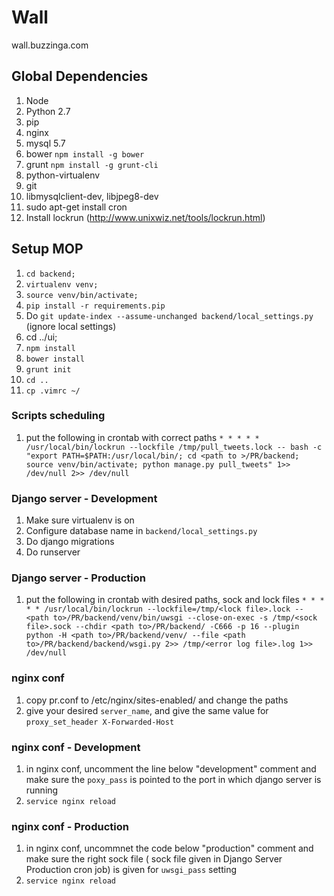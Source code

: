 # Wall
wall.buzzinga.com

## Global Dependencies
1. Node
2. Python 2.7
3. pip
4. nginx
5. mysql 5.7
6. bower `npm install -g bower`
7. grunt `npm install -g grunt-cli`
8. python-virtualenv
9. git
10. libmysqlclient-dev, libjpeg8-dev
11. sudo apt-get install cron
12. Install lockrun (http://www.unixwiz.net/tools/lockrun.html)

## Setup MOP
1. `cd backend;`
2. `virtualenv venv;`
3. `source venv/bin/activate;`
4. `pip install -r requirements.pip`
5. Do `git update-index --assume-unchanged backend/local_settings.py` (ignore local settings)
6. cd ../ui;
7. `npm install`
8. `bower install`
9. `grunt init`
10. `cd ..`
11. `cp .vimrc ~/`

### Scripts scheduling
1. put the following in crontab with correct paths `* * * * * /usr/local/bin/lockrun --lockfile /tmp/pull_tweets.lock -- bash -c "export PATH=$PATH:/usr/local/bin/; cd <path to >/PR/backend; source venv/bin/activate; python manage.py pull_tweets" 1>> /dev/null 2>> /dev/null`

### Django server - Development
1. Make sure virtualenv is on
2. Configure database name in `backend/local_settings.py`
3. Do django migrations
4. Do runserver

### Django server - Production
1. put the following in crontab with desired paths, sock and lock files `* * * * * /usr/local/bin/lockrun --lockfile=/tmp/<lock file>.lock -- <path to>/PR/backend/venv/bin/uwsgi --close-on-exec -s /tmp/<sock file>.sock --chdir <path to>/PR/backend/ -C666 -p 16 --plugin python -H <path to>/PR/backend/venv/ --file <path to>/PR/backend/backend/wsgi.py 2>> /tmp/<error log file>.log 1>> /dev/null`

### nginx conf
1. copy pr.conf to /etc/nginx/sites-enabled/ and change the paths
2. give your desired `server_name`, and give the same value for `proxy_set_header X-Forwarded-Host`

### nginx conf - Development
1. in nginx conf, uncomment the line below "development" comment and make sure the `poxy_pass` is pointed to the port in which django server is running
2. `service nginx reload`

### nginx conf - Production
1. in nginx conf, uncommnet the code below "production" comment and make sure the right sock file ( sock file given in Django Server Production cron job) is given for `uwsgi_pass` setting
2. `service nginx reload`
